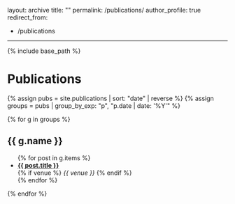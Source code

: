 layout: archive
title: ""
permalink: /publications/
author_profile: true
redirect_from:
  - /publications
---

{% include base_path %}

<h1>Publications</h1>

{% assign pubs = site.publications | sort: "date" | reverse %}
{% assign groups = pubs | group_by_exp: "p", "p.date | date: '%Y'" %}

{% for g in groups %}
  <h2>{{ g.name }}</h2>
  <ul>
    {% for post in g.items %}
      <li>
        <strong><a href="{{ post.url | relative_url }}">{{ post.title }}</a></strong><br>
        {% if venue %}
          <em>{{ venue }}</em>
        {% endif %}
      </li>
    {% endfor %}
  </ul>
{% endfor %}

